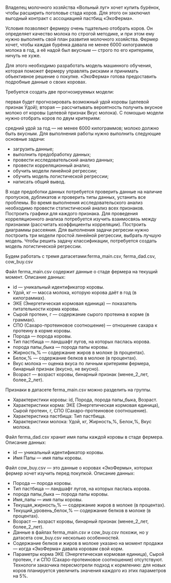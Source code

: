  Владелец молочного хозяйства «Вольный луг» хочет купить бурёнок, чтобы расширить поголовье стада коров. Для этого он заключил выгодный контракт с ассоциацией пастбищ «ЭкоФерма».

Условия позволяют фермеру очень тщательно отобрать коров. Он определяет качество молока по строгой методике, и при этом ему нужно выполнять свой план развития молочного хозяйства. Фермер хочет, чтобы каждая бурёнка давала не менее 6000 килограммов молока в год, а её надой был вкусным — строго по его критериям, ничуть не хуже.

Для этого необходимо разработать модель машинного обучения, которая поможет фермеру управлять рисками и принимать объективное решение о покупке. «ЭкоФерма» готова предоставить подробные данные о своих коровах.

Требуется создать две прогнозируемых модели:

первая будет прогнозировать возможный удой коровы (целевой признак Удой);
вторая — рассчитывать вероятность получить вкусное молоко от коровы (целевой признак Вкус молока).
С помощью модели нужно отобрать коров по двум критериям:

средний удой за год — не менее 6000 килограммов;
молоко должно быть вкусным.
Для выполнения работы нужно выполнить следующие основные задачи:

- загрузить данные;
- выполнить предобработку данных;
- провести исследовательский анализ данных;
- провести корреляционный анализ;
- обучить модели линейной регрессии;
- обучить модель логистической регрессии;
- написать общий вывод.

В ходе предоботки данных потребуется проверить данные на наличие пропусков, дубликатов и проверить типы данных, устанить все проблемы.
Во время выполнения исследовательского анализ необходимо провести статистический анализ всех признаков. Построить графики для каждого признака.
Для проведения корреляционного анализа потребуется изучить взаимосвязь между признакми (рассчитать коэффициенты корреляции). Построить диаграммы рассеяния.
Для выполнения задачи регресии нужно построить три модели простой линейной регрессии, выбрать лучшую модель.
Чтобы решить задачу классификации, потребуется создать модель логистической регрессии.

Будем работать с тремя датасетами:ferma_main.csv, ferma_dad.csv, cow_buy.csv



Файл ferma_main.csv содержит данные о стаде фермера на текущий момент. 
Описание данных:
- id — уникальный идентификатор коровы.
- Удой, кг — масса молока, которую корова даёт в год (в килограммах).
- ЭКЕ (Энергетическая кормовая единица) — показатель питательности корма коровы.
- Сырой протеин, г — содержание сырого протеина в корме (в граммах).
- СПО (Сахаро-протеиновое соотношение) — отношение сахара к протеину в корме коровы.
- Порода — порода коровы.
- Тип пастбища — ландшафт лугов, на которых паслась корова.
-  порода папы_быка — порода папы коровы.
- Жирность,% — содержание жиров в молоке (в процентах).
- Белок,% — содержание белков в молоке (в процентах).
- Вкус молока — оценка вкуса по личным критериям фермера, бинарный признак (вкусно, не вкусно).
- Возраст — возраст коровы, бинарный признак (менее_2_лет, более_2_лет).

Признаки в датасете ferma_main.csv можно разделить на группы.
- Характеристики коровы: id, Порода, порода папы_быка, Возраст.
- Характеристики корма: ЭКЕ (Энергетическая кормовая единица), Сырой протеин, г, СПО (Сахаро-протеиновое соотношение).
- Характеристика пастбища: Тип пастбища.
- Характеристики молока: Удой, кг, Жирность,%, Белок,%, Вкус молока.


Файл ferma_dad.csv хранит имя папы каждой коровы в стаде фермера. 
Описание данных:
- id — уникальный идентификатор коровы.
- Имя Папы — имя папы коровы.


Файл cow_buy.csv — это данные о коровах «ЭкоФермы», которых фермер хочет изучить перед покупкой. 
Описание данных:
- Порода — порода коровы.
- Тип пастбища — ландшафт лугов, на которых паслась корова.
- порода папы_быка — порода папы коровы.
- Имя_папы — имя папы коровы.
- Текущая_жирность,% — содержание жиров в молоке (в процентах).
- Текущий_уровень_белок,% — содержание белков в молоке (в процентах).
- Возраст — возраст коровы, бинарный признак (менее_2_лет, более_2_лет).
- Данные в файлах ferma_main.csv и cow_buy.csv похожи, но у датасета cow_buy.csv несколько особенностей.
- Содержание белков и жиров в молоке указано на момент продажи — когда «ЭкоФерма» давала коровам свой корм.
- Параметры корма ЭКЕ (Энергетическая кормовая единица), Сырой протеин, г и СПО (Сахаро-протеиновое соотношение) отсутствуют. Технологи заказчика пересмотрели подход к кормлению: для новых коров планируется увеличить значения каждого из этих параметров на 5%.
